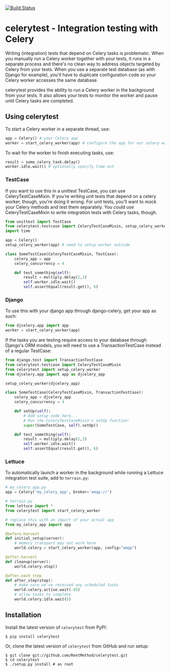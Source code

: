 [![Build Status](https://travis-ci.org/RentMethod/celerytest.svg?branch=master)](https://travis-ci.org/RentMethod/celerytest)

# celerytest - Integration testing with Celery
Writing (integration) tests that depend on Celery tasks is problematic. When you manually run a Celery worker together with your tests, it runs in a separate process and there's no clean way to address objects targeted by Celery from your tests. When you use a separate test database (as with Django for example), you'll have to duplicate configuration code so your Celery worker accesses the same database.

celerytest provides the ability to run a Celery worker in the background from your tests. It also allows your tests to monitor the worker and pause until Celery tasks are completed.

## Using celerytest

To start a Celery worker in a separate thread, use:

```python
app = Celery() # your Celery app
worker = start_celery_worker(app) # configure the app for our celery worker
```

To wait for the worker to finish executing tasks, use:

```python
result = some_celery_task.delay()
worker.idle.wait() # optionally specify time-out
```

### TestCase

If you want to use this in a unittest TestCase, you can use CeleryTestCaseMixin. If you're writing unit tests that depend on a celery worker, though, you're doing it wrong. For unit tests, you'll want to mock your Celery methods and test them separately. You could use CeleryTestCaseMixin to write integration tests with Celery tasks, though.

```python
from unittest import TestCase
from celerytest.testcase import CeleryTestCaseMixin, setup_celery_worker
import time

app = Celery()
setup_celery_worker(app) # need to setup worker outside

class SomeTestCase(CeleryTestCaseMixin, TestCase):
    celery_app = app
    celery_concurrency = 4

    def test_something(self):
        result = multiply.delay(2,3)
        self.worker.idle.wait()
        self.assertEqual(result.get(), 6)
```

### Django

To use this with your django app through django-celery, get your app as such:

```python
from djcelery.app import app
worker = start_celery_worker(app)
```

If the tasks you are testing require access to your database through Django's ORM models, you will need to use a TransactionTestCase instead of a regular TestCase:

```python
from django.test import TransactionTestCase
from celerytest.testcase import CeleryTestCaseMixin
from celerytest import setup_celery_worker
from djcelery.app import app as djcelery_app

setup_celery_worker(djcelery_app)

class SomeTestCase(CeleryTestCaseMixin, TransactionTestCase):
    celery_app = djcelery_app
    celery_concurrency = 4

    def setUp(self):
        # Add setup code here...
        # Run the CeleryTestCaseMixin's setUp function:
        super(SomeTestCase, self).setUp()

    def test_something(self):
        result = multiply.delay(2,3)
        self.worker.idle.wait()
        self.assertEqual(result.get(), 6)
```

### Lettuce

To automatically launch a worker in the background while running a Lettuce integration test suite, add to ``terrain.py``:

```python
# my_celery_app.py
app = Celery('my_celery_app', broker='amqp://')

# terrain.py
from lettuce import *
from celerytest import start_celery_worker

# replace this with an import of your actual app
from my_celery_app import app

@before.harvest
def initial_setup(server):
    # memory transport may not work here
    world.celery = start_celery_worker(app, config="amqp")

@after.harvest
def cleanup(server):
    world.celery.stop()

@after.each_step
def after_step(step):
    # make sure we've received any scheduled tasks
    world.celery.active.wait(.05) 
    # allow tasks to complete
    world.celery.idle.wait(5)
```


## Installation

Install the latest version of ``celerytest`` from PyPI:

    $ pip install celerytest

Or, clone the latest version of ``celerytest`` from GitHub and run setup:

    $ git clone git://github.com/RentMethod/celerytest.git
    $ cd celerytest
    $ ./setup.py install # as root